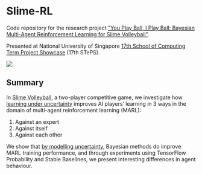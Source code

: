 # Slime-RL

Code repository for the research project ["You Play Ball, I Play Ball: Bayesian Multi-Agent Reinforcement Learning for Slime Volleyball"](https://www.slime-rl.github.io). 

Presented at National University of Singapore [17th School of Computing Term Project Showcase](https://isteps.comp.nus.edu.sg/event/17th-steps/module/CS3244/project/4) (17th STePS).

<img src="https://user-images.githubusercontent.com/27071473/96207264-5ed17700-0f9d-11eb-80e5-8baee2408895.png">

## Summary

In [Slime Volleyball](https://github.com/hardmaru/slimevolleygym), a two-player competitive game, we investigate how <ins>learning under uncertainty</ins> improves AI players’ learning in 3 ways in the domain of multi-agent reinforcement learning (MARL):

1. Against an expert
2. Against itself
3. Against each other

We show that <ins>by modelling uncertainty</ins>, Bayesian methods do improve MARL training performance, and through experiments using TensorFlow Probability and Stable Baselines, we present interesting differences in agent behaviour.
